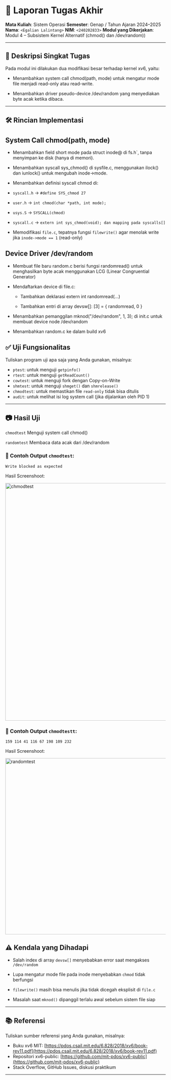 # 📝 Laporan Tugas Akhir

**Mata Kuliah**: Sistem Operasi
**Semester**: Genap / Tahun Ajaran 2024–2025
**Nama**: `<Egalian Lalintang>`
**NIM**: `<240202833>`
**Modul yang Dikerjakan**:
Modul 4 – Subsistem Kernel Alternatif (chmod() dan /dev/random))


---

## 📌 Deskripsi Singkat Tugas

Pada modul ini dilakukan dua modifikasi besar terhadap kernel xv6, yaitu:

* Menambahkan system call chmod(path, mode) untuk mengatur mode file menjadi read-only atau read-write.

* Menambahkan driver pseudo-device /dev/random yang menyediakan byte acak ketika dibaca.

---

## 🛠️ Rincian Implementasi

## System Call chmod(path, mode)

* Menambahkan field short mode pada struct inode@ di fs.h`, tanpa menyimpan ke disk (hanya di memori).

* Menambahkan syscall sys_chmod() di sysfile.c, menggunakan ilock() dan iunlock() untuk mengubah inode->mode.

* Menambahkan definisi syscall chmod di:

* `syscall.h` → `#define SYS_chmod 27`

* `user.h` → `int chmod(char *path, int mode);`

* `usys.S` → `SYSCALL(chmod)`

* `syscall.c` → `extern int sys_chmod(void); dan mapping pada syscalls[]`

* Memodifikasi `file.c`, tepatnya fungsi `filewrite()` agar menolak write jika `inode->mode == 1` (read-only)

## Device Driver /dev/random

* Membuat file baru random.c berisi fungsi randomread() untuk menghasilkan byte acak menggunakan LCG (Linear Congruential Generator)

* Mendaftarkan device di file.c:

  * Tambahkan deklarasi extern int randomread(...)

  * Tambahkan entri di array devsw[]: [3] = { randomread, 0 }

* Menambahkan pemanggilan mknod("/dev/random", 1, 3); di init.c untuk membuat device node /dev/random

* Menambahkan random.c ke dalam build xv6

## ✅ Uji Fungsionalitas

Tuliskan program uji apa saja yang Anda gunakan, misalnya:

* `ptest`: untuk menguji `getpinfo()`
* `rtest`: untuk menguji `getReadCount()`
* `cowtest`: untuk menguji fork dengan Copy-on-Write
* `shmtest`: untuk menguji `shmget()` dan `shmrelease()`
* `chmodtest`: untuk memastikan file `read-only` tidak bisa ditulis
* `audit`: untuk melihat isi log system call (jika dijalankan oleh PID 1)

---

## 📷 Hasil Uji

`chmodtest`	Menguji system call chmod()

`randomtest`	Membaca data acak dari /dev/random


### 📍 Contoh Output `chmodtest`:

```
Write blocked as expected
```
Hasil Screenshoot:


<img width="966" height="747" alt="chmodtest" src="https://github.com/user-attachments/assets/c7278040-6a67-4c2d-8266-27dc7a4e0977" />

### 📍 Contoh Output `chmodtestt`:

```
159 114 41 116 67 198 109 232 
```
Hasil Screenshoot:

<img width="1452" height="554" alt="randomtest" src="https://github.com/user-attachments/assets/2264b50b-5457-45c2-90ec-0ee71d3bf60f" />

## ⚠️ Kendala yang Dihadapi

* Salah index di array `devsw[]` menyebabkan error saat mengakses `/dev/random`

* Lupa mengatur mode file pada inode menyebabkan `chmod` tidak berfungsi

* `filewrite()` masih bisa menulis jika tidak dicegah eksplisit di `file.c`

* Masalah saat `mknod()` dipanggil terlalu awal sebelum sistem file siap


---

## 📚 Referensi

Tuliskan sumber referensi yang Anda gunakan, misalnya:

* Buku xv6 MIT: [https://pdos.csail.mit.edu/6.828/2018/xv6/book-rev11.pdf](https://pdos.csail.mit.edu/6.828/2018/xv6/book-rev11.pdf)
* Repositori xv6-public: [https://github.com/mit-pdos/xv6-public](https://github.com/mit-pdos/xv6-public)
* Stack Overflow, GitHub Issues, diskusi praktikum

---

